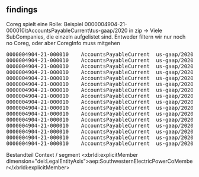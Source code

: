 ## findings
Coreg spielt eine Rolle:
Beispiel 0000004904-21-000010\tAccountsPayableCurrent\tus-gaap/2020 in zip
-> Viele SubCompanies, die einzeln aufgelistet sind.
Entweder filtern wir nur noch no Coreg, oder aber CoregInfo muss mitgehen

<pre>
0000004904-21-000010	AccountsPayableCurrent	us-gaap/2020	SouthwesternElectricPowerCo	20201231	0	USD	135900000.0000	
0000004904-21-000010	AccountsPayableCurrent	us-gaap/2020	SouthwesternElectricPowerCo	20191231	0	USD	138000000.0000	
0000004904-21-000010	AccountsPayableCurrent	us-gaap/2020		20201231	0	USD	1709700000.0000	
0000004904-21-000010	AccountsPayableCurrent	us-gaap/2020		20191231	0	USD	2085800000.0000	
0000004904-21-000010	AccountsPayableCurrent	us-gaap/2020	AEPTexasInc.	20201231	0	USD	231700000.0000	
0000004904-21-000010	AccountsPayableCurrent	us-gaap/2020	AEPTexasInc.	20191231	0	USD	256800000.0000	
0000004904-21-000010	AccountsPayableCurrent	us-gaap/2020	PublicServiceCoOfOklahoma	20201231	0	USD	107000000.0000	
0000004904-21-000010	AccountsPayableCurrent	us-gaap/2020	PublicServiceCoOfOklahoma	20191231	0	USD	134300000.0000	
0000004904-21-000010	AccountsPayableCurrent	us-gaap/2020	OhioPowerCo	20201231	0	USD	181000000.0000	
0000004904-21-000010	AccountsPayableCurrent	us-gaap/2020	OhioPowerCo	20191231	0	USD	233700000.0000	
0000004904-21-000010	AccountsPayableCurrent	us-gaap/2020	AppalachianPowerCo	20201231	0	USD	212000000.0000	
0000004904-21-000010	AccountsPayableCurrent	us-gaap/2020	AppalachianPowerCo	20191231	0	USD	307800000.0000	
0000004904-21-000010	AccountsPayableCurrent	us-gaap/2020	IndianaMichiganPowerCo	20201231	0	USD	153200000.0000	
0000004904-21-000010	AccountsPayableCurrent	us-gaap/2020	IndianaMichiganPowerCo	20191231	0	USD	169400000.0000	
0000004904-21-000010	AccountsPayableCurrent	us-gaap/2020	AEPTransmissionCo	20201231	0	USD	380400000.0000	
0000004904-21-000010	AccountsPayableCurrent	us-gaap/2020	AEPTransmissionCo	20191231	0	USD	493400000.0000	</pre>

Bestandteil Context / segment
				<xbrldi:explicitMember dimension="dei:LegalEntityAxis">aep:SouthwesternElectricPowerCoMember</xbrldi:explicitMember>